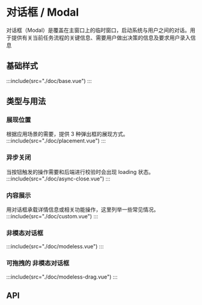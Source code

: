 <style lang='scss'>
  .demo-modal-btn-groups{
    display: flex;
    align-items: center;
    justify-content: space-around;
  }
</style>
# 对话框 / Modal
对话框（Modal）是覆盖在主窗口上的临时窗口，启动系统与用户之间的对话。用于提供有关当前任务流程的关键信息、需要用户做出决策的信息及要求用户录入信息

## 基础样式
:::include(src="./doc/base.vue")
:::
<!-- > 轻量化的确认形式可采用弹出框，请参考 [弹出框/Popover <i class="mtdicon mtdicon-link-o"></i>](/components/popover) -->

## 类型与用法
### 展现位置
根据应用场景的需要，提供 3 种弹出框的展现方式。
:::include(src="./doc/placement.vue")
:::

### 异步关闭
当按钮触发的操作需要和后端进行校验时会出现 loading 状态。
:::include(src="./doc/async-close.vue")
:::

### 内容展示
用对话框承载详情信息或相关功能操作，这里列举一些常见情况。
:::include(src="./doc/custom.vue")
:::

### 非模态对话框
:::include(src="./doc/modeless.vue")
:::

### 可拖拽的 非模态对话框
:::include(src="./doc/modeless-drag.vue")
:::

## API
<api-doc name="Modal" :doc="require('./api.json')"></api-doc>
